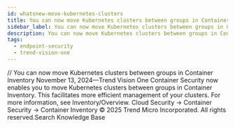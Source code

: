 ```yaml
---
id: whatsnew-move-kubernetes-clusters
title: You can now move Kubernetes clusters between groups in Container Inventory
sidebar_label: You can now move Kubernetes clusters between groups in Container Inventory
description: You can now move Kubernetes clusters between groups in Container Inventory
tags:
  - endpoint-security
  - trend-vision-one
---
```


/*<![CDATA[*/ $('#title').html($('meta[name=map-description]').attr('content')); /*]]>*/ You can now move Kubernetes clusters between groups in Container Inventory November 13, 2024—Trend Vision One Container Security now enables you to move Kubernetes clusters between groups in Container Inventory. This facilitates more efficient management of your clusters. For more information, see Inventory/Overview. Cloud Security → Container Security → Container Inventory © 2025 Trend Micro Incorporated. All rights reserved.Search Knowledge Base
